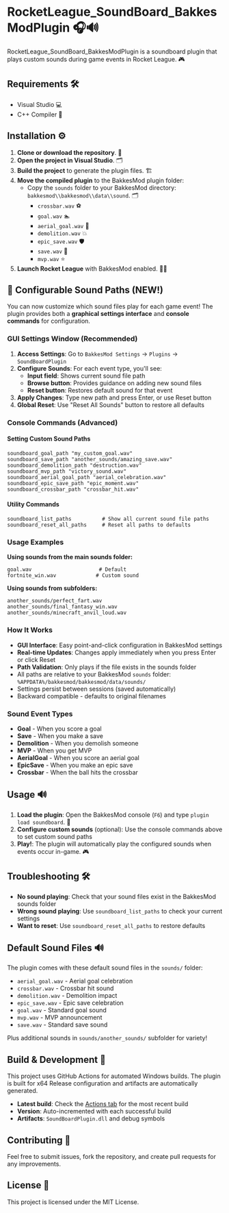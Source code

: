 # RocketLeague_SoundBoard_BakkesModPlugin 🎧🔊

RocketLeague_SoundBoard_BakkesModPlugin is a soundboard plugin that plays custom sounds during game events in Rocket League. 🎮

## Requirements 🛠️

- Visual Studio 💻
- C++ Compiler 🔧

## Installation ⚙️

1. **Clone or download the repository**. 🔅
2. **Open the project in Visual Studio**. 🗂
3. **Build the project** to generate the plugin files. 🏗️
4. **Move the compiled plugin** to the BakkesMod plugin folder:
   - Copy the `sounds` folder to your BakkesMod directory: `bakkesmod\\bakkesmod\\data\\sound`. 🗂
     - `crossbar.wav` ⚽
     - `goal.wav` 🏊
     - `aerial_goal.wav` 🏀
     - `demolition.wav` 💥
     - `epic_save.wav` 🛡️
     - `save.wav` 🫄
     - `mvp.wav` ⭐
5. **Launch Rocket League** with BakkesMod enabled. 🚗✨

## 🎵 Configurable Sound Paths (NEW!)

You can now customize which sound files play for each game event! The plugin provides both a **graphical settings interface** and **console commands** for configuration.

### GUI Settings Window (Recommended)

1. **Access Settings**: Go to `BakkesMod Settings` → `Plugins` → `SoundBoardPlugin`
2. **Configure Sounds**: For each event type, you'll see:
   - **Input field**: Shows current sound file path
   - **Browse button**: Provides guidance on adding new sound files  
   - **Reset button**: Restores default sound for that event
3. **Apply Changes**: Type new path and press Enter, or use Reset button
4. **Global Reset**: Use "Reset All Sounds" button to restore all defaults

### Console Commands (Advanced)

#### Setting Custom Sound Paths
```
soundboard_goal_path "my_custom_goal.wav"
soundboard_save_path "another_sounds/amazing_save.wav"
soundboard_demolition_path "destruction.wav"
soundboard_mvp_path "victory_sound.wav"
soundboard_aerial_goal_path "aerial_celebration.wav"
soundboard_epic_save_path "epic_moment.wav"
soundboard_crossbar_path "crossbar_hit.wav"
```

#### Utility Commands
```
soundboard_list_paths          # Show all current sound file paths
soundboard_reset_all_paths     # Reset all paths to defaults
```

### Usage Examples

**Using sounds from the main sounds folder:**
```
goal.wav                      # Default
fortnite_win.wav             # Custom sound
```

**Using sounds from subfolders:**
```
another_sounds/perfect_fart.wav
another_sounds/final_fantasy_win.wav
another_sounds/minecraft_anvil_loud.wav
```

### How It Works
- **GUI Interface**: Easy point-and-click configuration in BakkesMod settings
- **Real-time Updates**: Changes apply immediately when you press Enter or click Reset
- **Path Validation**: Only plays if the file exists in the sounds folder
- All paths are relative to your BakkesMod `sounds` folder: `%APPDATA%/bakkesmod/bakkesmod/data/sounds/`
- Settings persist between sessions (saved automatically)
- Backward compatible - defaults to original filenames

### Sound Event Types
- **Goal** - When you score a goal
- **Save** - When you make a save
- **Demolition** - When you demolish someone
- **MVP** - When you get MVP
- **AerialGoal** - When you score an aerial goal
- **EpicSave** - When you make an epic save
- **Crossbar** - When the ball hits the crossbar

## Usage 🔊

1. **Load the plugin**: Open the BakkesMod console (`F6`) and type `plugin load soundboard`. 🔌
2. **Configure custom sounds** (optional): Use the console commands above to set custom sound paths
3. **Play!**: The plugin will automatically play the configured sounds when events occur in-game. 🎮

## Troubleshooting 🛠️

- **No sound playing**: Check that your sound files exist in the BakkesMod sounds folder
- **Wrong sound playing**: Use `soundboard_list_paths` to check your current settings
- **Want to reset**: Use `soundboard_reset_all_paths` to restore defaults

## Default Sound Files 🔊

The plugin comes with these default sound files in the `sounds/` folder:
- `aerial_goal.wav` - Aerial goal celebration
- `crossbar.wav` - Crossbar hit sound  
- `demolition.wav` - Demolition impact
- `epic_save.wav` - Epic save celebration
- `goal.wav` - Standard goal sound
- `mvp.wav` - MVP announcement
- `save.wav` - Standard save sound

Plus additional sounds in `sounds/another_sounds/` subfolder for variety!

## Build & Development 🔧

This project uses GitHub Actions for automated Windows builds. The plugin is built for x64 Release configuration and artifacts are automatically generated.

- **Latest build**: Check the [Actions tab](../../actions) for the most recent build
- **Version**: Auto-incremented with each successful build
- **Artifacts**: `SoundBoardPlugin.dll` and debug symbols

## Contributing 🤝

Feel free to submit issues, fork the repository, and create pull requests for any improvements.

## License 📄

This project is licensed under the MIT License.
